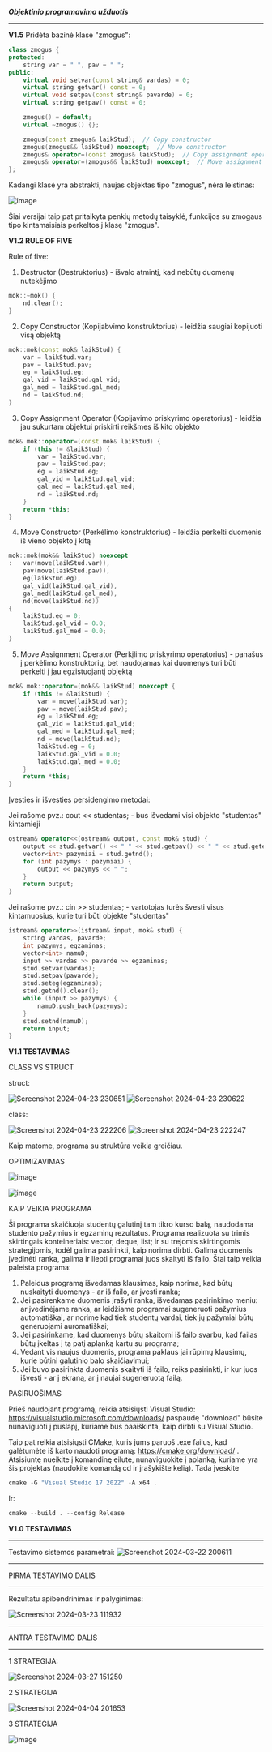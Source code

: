 ***Objektinio programavimo užduotis***

***

**V1.5**
Pridėta bazinė klasė "zmogus":
```cpp
class zmogus {
protected:
    string var = " ", pav = " ";
public:
    virtual void setvar(const string& vardas) = 0;
    virtual string getvar() const = 0;
    virtual void setpav(const string& pavarde) = 0;
    virtual string getpav() const = 0;

    zmogus() = default;
    virtual ~zmogus() {};

    zmogus(const zmogus& laikStud);  // Copy constructor
    zmogus(zmogus&& laikStud) noexcept;  // Move constructor
    zmogus& operator=(const zmogus& laikStud);  // Copy assignment operator
    zmogus& operator=(zmogus&& laikStud) noexcept;  // Move assignment operator
};
```
Kadangi klasė yra abstrakti, naujas objektas tipo "zmogus", nėra leistinas:


![image](https://github.com/LivetaK/ObjProgLab2/assets/159531709/944fbe49-1fad-4fdc-a9e0-e218090f0647)


Šiai versijai taip pat pritaikyta penkių metodų taisyklė, funkcijos su zmogaus tipo kintamaisiais perkeltos į klasę "zmogus".

**V1.2 RULE OF FIVE**

Rule of five:

1. Destructor (Destruktorius) - išvalo atmintį, kad nebūtų duomenų nutekėjimo

```cpp
mok::~mok() {
    nd.clear();
}
```
2. Copy Constructor (Kopijabvimo konstruktorius) - leidžia saugiai kopijuoti visą objektą
```cpp
mok::mok(const mok& laikStud) {
    var = laikStud.var;
    pav = laikStud.pav;
    eg = laikStud.eg;
    gal_vid = laikStud.gal_vid;
    gal_med = laikStud.gal_med;
    nd = laikStud.nd;
}
```
3. Copy Assignment Operator (Kopijavimo priskyrimo operatorius) - leidžia jau sukurtam objektui priskirti reikšmes iš kito objekto
```cpp
mok& mok::operator=(const mok& laikStud) {
    if (this != &laikStud) {
        var = laikStud.var;
        pav = laikStud.pav;
        eg = laikStud.eg;
        gal_vid = laikStud.gal_vid;
        gal_med = laikStud.gal_med;
        nd = laikStud.nd;
    }
    return *this;
}
```
4. Move Constructor (Perkėlimo konstruktorius) - leidžia perkelti duomenis iš vieno objekto į kitą
```cpp
mok::mok(mok&& laikStud) noexcept
:   var(move(laikStud.var)),
    pav(move(laikStud.pav)),
    eg(laikStud.eg),           
    gal_vid(laikStud.gal_vid),
    gal_med(laikStud.gal_med),
    nd(move(laikStud.nd))
{
    laikStud.eg = 0;
    laikStud.gal_vid = 0.0;
    laikStud.gal_med = 0.0;
}
```
5. Move Assignment Operator (Perkįlimo priskyrimo operatorius) - panašus į perkėlimo konstruktorių, bet naudojamas kai duomenys turi būti perkelti į jau egzistuojantį objektą
```cpp
mok& mok::operator=(mok&& laikStud) noexcept {
    if (this != &laikStud) {
        var = move(laikStud.var);
        pav = move(laikStud.pav);
        eg = laikStud.eg;
        gal_vid = laikStud.gal_vid;
        gal_med = laikStud.gal_med;
        nd = move(laikStud.nd);
        laikStud.eg = 0;
        laikStud.gal_vid = 0.0;
        laikStud.gal_med = 0.0;
    }
    return *this;
}
```

Įvesties ir išvesties persidengimo metodai:

Jei rašome pvz.: cout << studentas; -  bus išvedami visi objekto "studentas" kintamieji

```cpp
ostream& operator<<(ostream& output, const mok& stud) {
    output << stud.getvar() << " " << stud.getpav() << " " << stud.geteg() << " ";
    vector<int> pazymiai = stud.getnd();
    for (int pazymys : pazymiai) {
        output << pazymys << " ";
    }
    return output;
}
```

Jei rašome pvz.: cin >> studentas; - vartotojas turės švesti visus kintamuosius, kurie turi būti objekte "studentas"

```cpp
istream& operator>>(istream& input, mok& stud) {
    string vardas, pavarde;
    int pazymys, egzaminas;
    vector<int> namuD;
    input >> vardas >> pavarde >> egzaminas;
    stud.setvar(vardas);
    stud.setpav(pavarde);
    stud.seteg(egzaminas);
    stud.getnd().clear(); 
    while (input >> pazymys) {
        namuD.push_back(pazymys);
    }
    stud.setnd(namuD);
    return input;
}
```

**V1.1 TESTAVIMAS**


CLASS VS STRUCT


struct:


![Screenshot 2024-04-23 230651](https://github.com/LivetaK/ObjProgLab2/assets/159531709/590b1ae8-f7b9-4498-8e31-71df0c0c2c94)
![Screenshot 2024-04-23 230622](https://github.com/LivetaK/ObjProgLab2/assets/159531709/e5b8b8d3-b8f6-46a7-945d-4cdeea9eec32)




class:


![Screenshot 2024-04-23 222206](https://github.com/LivetaK/ObjProgLab2/assets/159531709/866d526c-87a0-45bc-8772-d7cad0ef8686)
![Screenshot 2024-04-23 222247](https://github.com/LivetaK/ObjProgLab2/assets/159531709/42503239-01ce-45dd-9233-9a89788fc126)



Kaip matome, programa su struktūra veikia greičiau.


OPTIMIZAVIMAS



![image](https://github.com/LivetaK/ObjProgLab2/assets/159531709/f09bb864-4a87-4638-a08e-c41322ce1def)

![image](https://github.com/LivetaK/ObjProgLab2/assets/159531709/b1a48bc4-1482-430a-9031-01a3f9f471d8)





KAIP VEIKIA PROGRAMA

Ši programa skaičiuoja studentų galutinį tam tikro kurso balą, naudodama studento pažymius ir egzaminų rezultatus. Programa realizuota su trimis skirtingais konteineriais: vector, deque, list; ir su trejomis skirtingomis strategijomis, todėl galima pasirinkti, kaip norima dirbti. Galima duomenis įvedinėti ranka, galima ir liepti programai juos skaityti iš failo. Štai taip veikia paleista programa:

1. Paleidus programą išvedamas klausimas, kaip norima, kad būtų nuskaityti duomenys - ar iš failo, ar įvesti ranka;
2. Jei pasirenkame duomenis įrašyti ranka, išvedamas pasirinkimo meniu: ar įvedinėjame ranka, ar leidžiame programai sugeneruoti pažymius automatiškai, ar norime kad tiek studentų vardai, tiek jų pažymiai būtų generuojami auromatiškai;
3. Jei pasirinkame, kad duomenys būtų skaitomi iš failo svarbu, kad failas būtų įkeltas į tą patį aplanką kartu su programa;
4. Vedant vis naujus duomenis, programa paklaus jai rūpimų klausimų, kurie būtini galutinio balo skaičiavimui;
5. Jei buvo pasirinkta duomenis skaityti iš failo, reiks pasirinkti, ir kur juos išvesti - ar į ekraną, ar į naujai sugeneruotą failą.

PASIRUOŠIMAS

Prieš naudojant programą, reikia atsisiųsti Visual Studio: https://visualstudio.microsoft.com/downloads/ paspaudę "download" būsite nunaviguoti į puslapį, kuriame bus paaiškinta, kaip dirbti su Visual Studio.

Taip pat reikia atsisiųsti CMake, kuris jums paruoš .exe failus, kad galėtumėte iš karto naudoti programą: https://cmake.org/download/ . Atsisiuntę nueikite į komandinę eilute, nunaviguokite į aplanką, kuriame yra šis projektas (naudokite komandą cd ir įrašykište kelią). Tada įveskite 
```cpp
cmake -G "Visual Studio 17 2022" -A x64 .
```
Ir:
```cpp
cmake --build . --config Release
```


**V1.0 TESTAVIMAS**

---------------------------------------------------------
Testavimo sistemos parametrai:
![Screenshot 2024-03-22 200611](https://github.com/LivetaK/ObjProgLab/assets/159531709/d4f0758b-1db6-4713-8b33-70aa780d6a02)


*********************************************************

PIRMA TESTAVIMO DALIS 

*********************************************************


Rezultatu apibendrinimas ir palyginimas:


![Screenshot 2024-03-23 111932](https://github.com/LivetaK/ObjProgLab/assets/159531709/40d9c592-d1a6-4c26-96ed-116df5bf7ade)


*********************************************************

ANTRA TESTAVIMO DALIS 

*********************************************************


1 STRATEGIJA:



![Screenshot 2024-03-27 151250](https://github.com/LivetaK/ObjProgLab/assets/159531709/291e1fbc-3b37-4c3c-8a3f-09bf16624409)



2 STRATEGIJA



![Screenshot 2024-04-04 201653](https://github.com/LivetaK/ObjProgLab/assets/159531709/229c624b-f8bc-422f-85d5-b3973b72e758)



3 STRATEGIJA


![image](https://github.com/LivetaK/ObjProgLab2/assets/159531709/cb0bd288-d050-4310-8cfb-afb80b59731f)


